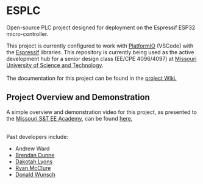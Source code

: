 # ESPLC
Open-source PLC project designed for deployment on the Espressif ESP32 micro-controller.

This project is currently configured to work with <a href="https://platformio.org/platformio-ide">PlatformIO</a> (VSCode) with the <a href = "https://docs.platformio.org/en/latest/platforms/espressif32.html">Espressif</a> libraries.
This repository is currently being used as the active development hub for a senior design class (EE/CPE 4096/4097) at <a href="https://www.mst.edu/">Missouri University of Science and Technology</a>.
<br>
<br>
The documentation for this project can be found in the <a href="https://github.com/aswmkm/ESPLC/wiki">project Wiki.</a>
<br>
## Project Overview and Demonstration
A simple overview and demonstration video for this project, as presented to the <a href="https://eceacademy.mst.edu/">Missouri S&T EE Academy</a>, can be found <a href ="https://www.dropbox.com/s/e552shd9b4f98de/Presentation_Final.mp4"> here.</a>
<br>
<br>
  
Past developers include:
  - Andrew Ward
  - <a href = "https://github.com/bd9232">Brendan Dunne</a>
  - <a href = "https://github.com/Dakotah3121">Dakotah Lyons</a>
  - <a href = "https://github.com/CosmicStrife">Ryan McClure</a>
  - <a href = "https://github.com/donaldcwunsch">Donald Wunsch</a>
